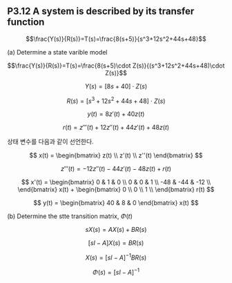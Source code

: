 ## P3.12 A system is described by its transfer function

$$\frac{Y(s)}{R(s)}=T(s)=\frac{8(s+5)}{s^3+12s^2+44s+48}$$

(a) Determine a state varible model  

$$\frac{Y(s)}{R(s)}=T(s)=\frac{8(s+5)\cdot Z(s)}{(s^3+12s^2+44s+48)\cdot Z(s)}$$

$$Y(s) = [8s + 40]\cdot Z(s)$$

$$R(s) = [s^3+12s^2+44s+48]\cdot Z(s)$$

$$y(t) = 8z'(t) + 40z(t)$$

$$r(t) = z'''(t) + 12z''(t) + 44z'(t)+48z(t)$$

상태 변수를 다음과 같이 선언한다. 

$$
x(t) = 
\begin{bmatrix}
z(t) \\
z'(t) \\
z''(t)
\end{bmatrix}
$$

$$z'''(t) = - 12z''(t) - 44z'(t) - 48z(t) + r(t)$$

$$
x'(t) =
\begin{bmatrix}
0 & 1 & 0 \\  
0 & 0 & 1 \\  
-48 & -44 & -12 \\  
\end{bmatrix}
x(t) +
\begin{bmatrix}
0 \\  
0 \\  
1 \\  
\end{bmatrix} 
r(t)
$$  

$$
y(t) =
\begin{bmatrix}
40 & 8 & 0 
\end{bmatrix}
x(t)
$$

(b) Determine the stte transition matrix, $\Phi (t)$

$$
sX(s)=AX(s)+BR(s)
$$

$$
[sI-A]X(s)=BR(s)
$$

$$
X(s)=[sI-A]^{-1}BR(s)
$$

$$
\Phi (s)=[sI-A]^{-1}
$$
